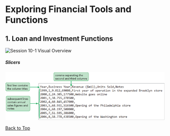 # Exploring Financial Tools and Functions
[](#top)
## 1. Loan and Investment Functions

![Session 10-1 Visual Overview](../images/modules/M09/Session%2010-1.png)  

##### Slicers
![Figure 10-1 Slicers](../images/modules/M10/Figure%2010-1.png)

[Back to Top](#top)

